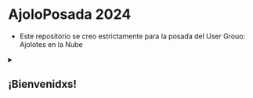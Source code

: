 <!-- 
  <<< Author notes: Header of the course >>> 
-->
# AjoloPosada 2024

- Este repositorio se creo estrictamente para la posada del User Grouo: Ajolotes en la Nube


<details id=0>
<summary><h2>¡Bienvenidxs!</h2></summary>
  
Estamos encantados de celebrar juntos esta temporada festiva, donde mezclaremos la magia de las tradiciones con nuestra pasión por la tecnología y la comunidad. Este evento es mucho más que una posada: es una oportunidad para conectar, aprender y disfrutar en un entorno lleno de entusiasmo y colaboración.

Durante la posada, compartiremos momentos inolvidables con actividades diseñadas para todos:

Charlas relámpago sobre tecnología en la nube y tendencias actuales.
Dinámicas y juegos para fortalecer nuestros lazos como comunidad.
Sorteos con increíbles premios para los asistentes.
Por supuesto, ¡deliciosos antojitos y música para alegrar la noche!

Nuestro objetivo es brindarles una experiencia que combine aprendizaje, diversión y el espíritu de camaradería que define a los Ajolotes en la Nube. Ya seas un veterano del grupo o te estés uniendo por primera vez, este espacio está diseñado para todos los niveles y perfiles, desde curiosos de la nube hasta expertos en soluciones tecnológicas.

Recuerden que el valor de nuestra comunidad reside en cada uno de ustedes. Les invitamos a participar activamente, compartir sus ideas, hacer preguntas y disfrutar de esta noche llena de energía positiva y aprendizajes.

Estamos emocionados de celebrar esta temporada con ustedes y de seguir construyendo juntos un futuro lleno de innovación y oportunidades. 

¡Gracias por ser parte de nuestra comunidad!

El equipo de Ajolotes en la Nube

</details>
